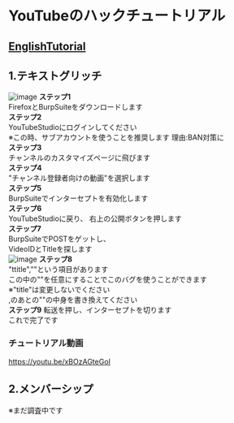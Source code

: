 # YouTubeのハックチュートリアル  
## [EnglishTutorial](/README.md)
## 1.テキストグリッチ  
![image](https://user-images.githubusercontent.com/85279289/210968779-fe86b148-33f3-4183-8e26-6eef956441ee.png)
**ステップ1**  
FirefoxとBurpSuiteをダウンロードします  
**ステップ2**  
YouTubeStudioにログインしてください  
※この時、サブアカウントを使うことを推奨します
理由:BAN対策に  
**ステップ3**  
チャンネルのカスタマイズページに飛びます  
**ステップ4**  
"チャンネル登録者向けの動画"を選択します  
**ステップ5**  
BurpSuiteでインターセプトを有効化します  
**ステップ6**  
YouTubeStudioに戻り、
右上の公開ボタンを押します  
**ステップ7**  
BurpSuiteでPOSTをゲットし、  
VideoIDとTitleを探します  
![image](https://user-images.githubusercontent.com/85279289/210966367-187b493e-05b6-49ba-b04f-b7b9349fbd92.png)
**ステップ8**  
"ttitle",""という項目があります  
この中の""を任意にすることでこのバグを使うことができます  
※"title"は変更しないでください  
,のあとの""の中身を書き換えてください  
**ステップ9**
転送を押し、インターセプトを切ります  
これで完了です  
  
### チュートリアル動画  
https://youtu.be/xBOzAGteGoI  

## 2.メンバーシップ  
※まだ調査中です  
